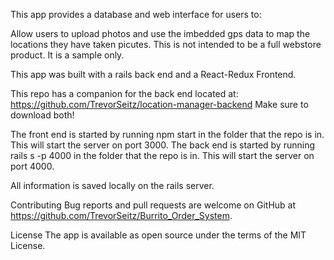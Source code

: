 This app provides a database and web interface for users to:

Allow users to upload photos and use the imbedded gps data to map the locations they have taken picutes.  This is not intended to be a full webstore product. It is a sample only.



This app was built with a rails back end and a React-Redux Frontend.

This repo has a companion for the back end located at: https://github.com/TrevorSeitz/location-manager-backend
Make sure to download both!

The front end is started by running npm start in the folder that the repo is in. This will start the server on port 3000.
The back end is started by running rails s -p 4000 in the folder that the repo is in. This will start the server on port 4000.

All information is saved locally on the rails server.

Contributing Bug reports and pull requests are welcome on GitHub at https://github.com/TrevorSeitz/Burrito_Order_System.

License The app is available as open source under the terms of the MIT License.
